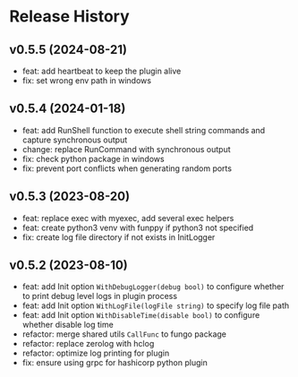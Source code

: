 # Release History

## v0.5.5 (2024-08-21)

- feat: add heartbeat to keep the plugin alive
- fix: set wrong env path in windows

## v0.5.4 (2024-01-18)

- feat: add RunShell function to execute shell string commands and capture synchronous output
- change: replace RunCommand with synchronous output
- fix: check python package in windows
- fix: prevent port conflicts when generating random ports

## v0.5.3 (2023-08-20)

- feat: replace exec with myexec, add several exec helpers
- feat: create python3 venv with funppy if python3 not specified
- fix: create log file directory if not exists in InitLogger

## v0.5.2 (2023-08-10)

- feat: add Init option `WithDebugLogger(debug bool)` to configure whether to print debug level logs in plugin process
- feat: add Init option `WithLogFile(logFile string)` to specify log file path
- feat: add Init option `WithDisableTime(disable bool)` to configure whether disable log time
- refactor: merge shared utils `CallFunc` to fungo package
- refactor: replace zerolog with hclog
- refactor: optimize log printing for plugin
- fix: ensure using grpc for hashicorp python plugin
